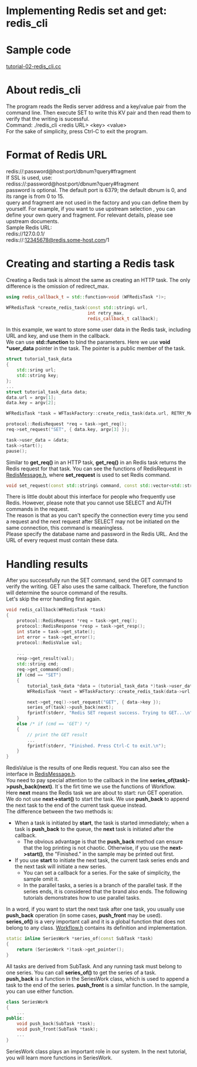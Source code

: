 # Implementing Redis set and get: redis\_cli

# Sample code

[tutorial-02-redis\_cli.cc](/tutorial/tutorial-02-redis_cli.cc)

# About redis\_cli

The program reads the Redis server address and a key/value pair from the command line. Then execute SET to write this KV pair and then read them to verify that the writing is sucessful.   
Command: ./redis_cli \<redis URL\> \<key\> \<value\>   
For the sake of simplicity, press Ctrl-C to exit the program.

# Format of Redis URL

redis://:password@host:port/dbnum?query#fragment   
If SSL is used, use:   
rediss://:password@host:port/dbnum?query#fragment   
password is optional. The default port is 6379; the default dbnum is 0, and its range is from 0 to 15.   
query and fragment are not used in the factory and you can define them by yourself. For example, if you want to use upstream selection , you can define your own query and fragment. For relevant details, please see upstream documents.   
Sample Redis URL:   
redis://127.0.0.1/  
redis://:12345678@redis.some-host.com/1

# Creating and starting a Redis task

Creating a Redis task is almost the same as creating an HTTP task. The only difference is the omission of redirect\_max.

~~~cpp
using redis_callback_t = std::function<void (WFRedisTask *)>;

WFRedisTask *create_redis_task(const std::string& url,
                               int retry_max,
                               redis_callback_t callback);
~~~

In this example, we want to store some user data in the Redis task, including URL and key, and use them in the callback.   
We can use **std::function** to bind the parameters. Here we use **void \*user\_data** pointer in the task. The pointer is a public member of the task.

~~~cpp
struct tutorial_task_data
{
    std::sring url;
    std::string key;
};
...
struct tutorial_task_data data;
data.url = argv[1];
data.key = argv[2];

WFRedisTask *task = WFTaskFactory::create_redis_task(data.url, RETRY_MAX, redis_callback);

protocol::RedisRequest *req = task->get_req();
req->set_request("SET", { data.key, argv[3] });

task->user_data = &data;
task->start();
pause();
~~~

Similar to **get\_req()** in an HTTP task, **get\_req()** in an Redis task returns the Redis request for that task.
You can see the functions of RedisRequest in [RedisMessage.h](/src/protocol/RedisMessage.h), where **set\_request** is used to set Redis command.

~~~cpp
void set_request(const std::string& command, const std::vector<std::string>& params);
~~~

There is little doubt about this interface for people who frequently use Redis. However, please note that you cannot use SELECT and AUTH commands in the request.   
The reason is that as you can't specify the connection every time you send a request and the next request after SELECT may not be initiated on the same connection, this command is meaningless.   
Please specify the database name and password in the Redis URL. And the URL of every request must contain these data.

# Handling results

After you successfully run the SET command, send the GET command to verify the writing. GET also uses the same callback. Therefore, the function will determine the source command of the results.   
Let's skip the error handling first again.

~~~cpp
void redis_callback(WFRedisTask *task)
{
    protocol::RedisRequest *req = task->get_req();
    protocol::RedisResponse *resp = task->get_resp();
    int state = task->get_state();
    int error = task->get_error();
    protocol::RedisValue val;

    ...
    resp->get_result(val);
    std::string cmd;
    req->get_command(cmd);
    if (cmd == "SET")
    {
        tutorial_task_data *data = (tutorial_task_data *)task->user_data;
        WFRedisTask *next = WFTaskFactory::create_redis_task(data->url, RETRY_MAX, redis_callback);

        next->get_req()->set_request("GET", { data->key });
        series_of(task)->push_back(next);
        fprintf(stderr, "Redis SET request success. Trying to GET...\n");
    }
    else /* if (cmd == 'GET') */
    {
        // print the GET result
        ...
        fprintf(stderr, "Finished. Press Ctrl-C to exit.\n");
    }
}
~~~

RedisValue is the results of one Redis request. You can also see the interface in [RedisMessage.h](/src/protocol/RedisMessage.h).   
You need to pay special attention to the callback in the line **series\_of(task)->push\_back(next)**. It`s the firt time we use the functions of Workflow.   
Here **next** means the Redis task we are about to start: run GET operation. We do not use **next->start()** to start the task. We use **push\_back** to append the next task to the end of the current task queue instead.   
The difference between the two methods is:

* When a task is initiated by **start**, the task is started immediately; when a task is **push\_back** to the queue, the **next** task is initiated after the callback.
  * The obvious advantage is that the **push\_back** method can ensure that the log printing is not chaotic. Otherwise, if you use the **next->start()**, the \"Finished.\" in the sample may be printed out first.
* If you use **start** to initiate the next task, the current task series ends and the next task will initiate a new series.
  * You can set a callback for a series. For the sake of simplicity, the sample omit it.
  * In the parallel tasks, a series is a branch of the parallel task. If the series ends, it is considered that the brand also ends. The following tutorials demonstrates how to use parallel tasks.

In a word, if you want to start the next task after one task, you usually use **push\_back** operation (in some cases, **push\_front** may be used).   
**series\_of()** is a very important call and it is a global function that does not belong to any class. [Workflow.h](/src/factory/Workflow.h#L140) contains its definition and implementation.

~~~cpp
static inline SeriesWork *series_of(const SubTask *task)
{
    return (SeriesWork *)task->get_pointer();
}
~~~

All tasks are derived from SubTask. And any running task must belong to one series. You can call **series\_of()** to get the series of a task.   
**push\_back** is a function in the SeriesWork class, which is used to append a task to the end of the series. **push\_front** is a similar function. In the sample, you can use either function.

~~~cpp
class SeriesWork
{
    ...
public:
    void push_back(SubTask *task);
    void push_front(SubTask *task);
    ...
}
~~~

SeriesWork class plays an important role in our system. In the next tutorial, you will learn more functions in SeriesWork.
